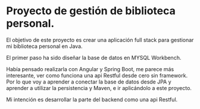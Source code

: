 # Proyecto de gestión de biblioteca personal.
El objetivo de este proyecto es crear una aplicación full stack para gestionar mi biblioteca personal en Java.

El primer paso ha sido diseñar la base de datos en MYSQL Workbench.

Había pensado realizarla con Angular y Spring Boot, me parece más interesante, ver como funciona una api Restful desde cero sin framework. Por lo que voy a aprender a conectar la base de datos desde JPA y aprender a utilizar la persistencia y Maven, e ir aplicándolo a este proyecto.   

Mi intención es desarrollar la parte del backend como una api Restful.
